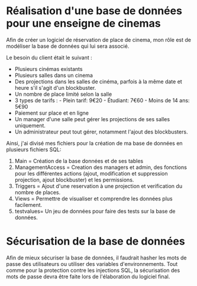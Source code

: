 # Réalisation d'une base de données pour une enseigne de cinemas

Afin de créer un logiciel de réservation de place de cinema, mon rôle est de modéliser la base de données qui lui sera associé. 

Le besoin du client était le suivant : 
+ Plusieurs cinémas existants
+ Plusieurs salles dans un cinema
+ Des projections dans les salles de cinéma, parfois à la même date et heure s'il s'agit d'un blockbuster. 
+ Un nombre de place limité selon la salle
+ 3 types de tarifs : - Plein tarif: 9€20 - Étudiant: 7€60 - Moins de 14 ans: 5€90
+ Paiement sur place et en ligne
+ Un manager d'une salle peut gérer les projections de ses salles uniquement.
+ Un administrateur peut tout gérer, notamment l'ajout des blockbusters.

Ainsi, j'ai divisé mes fichiers pour la création de ma base de données en plusieurs fichiers SQL: 

1. Main = Création de la base données et de ses tables
2. ManagementAccess = Creation des managers et admin, des fonctions pour les différentes actions (ajout, modification et suppression projection, ajout blockbuster) et les permissions.
3. Triggers = Ajout d'une reservation à une projection et verification du nombre de places. 
4. Views = Permettre de visualiser et comprendre les données plus facilement.
5. testvalues= Un jeu de données pour faire des tests sur la base de données.

# Sécurisation de la base de données
Afin de mieux sécuriser la base de données, il faudrait hasher les mots de passe des utilisateurs ou utiliser des variables d'environnements. 
Tout comme pour la protection contre les injections SQL, la sécurisation des mots de passe devra être faite lors de l'élaboration du logiciel final. 
